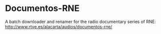 # Documentos-RNE
A batch downloader and renamer for the radio documentary series of RNE: http://www.rtve.es/alacarta/audios/documentos-rne/
